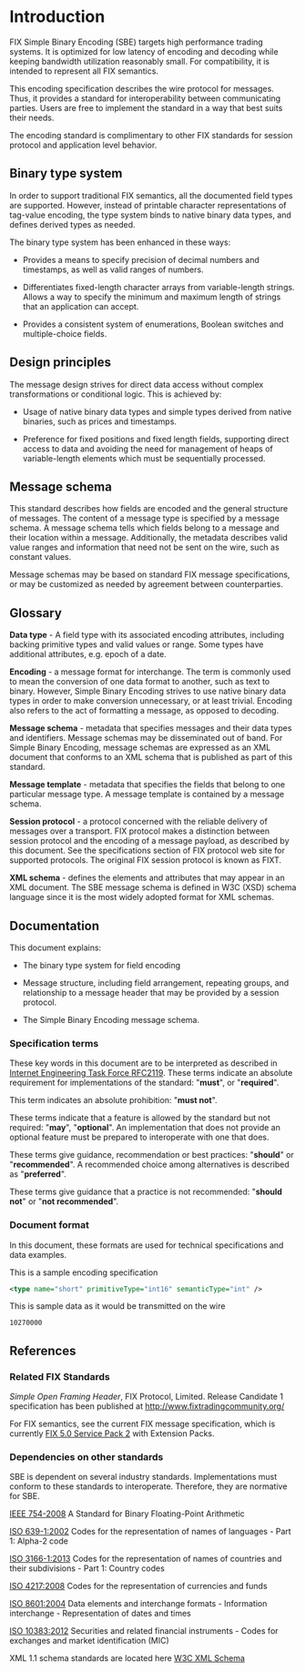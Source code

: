 Introduction
=========================================================================================================================================================

FIX Simple Binary Encoding (SBE) targets high performance trading
systems. It is optimized for low latency of encoding and decoding while
keeping bandwidth utilization reasonably small. For compatibility, it is
intended to represent all FIX semantics.

This encoding specification describes the wire protocol for messages.
Thus, it provides a standard for interoperability between communicating
parties. Users are free to implement the standard in a way that best
suits their needs.

The encoding standard is complimentary to other FIX standards for
session protocol and application level behavior.

Binary type system
----------------------------------------------------------------------------------------------------------------

In order to support traditional FIX semantics, all the documented field
types are supported. However, instead of printable character
representations of tag-value encoding, the type system binds to native
binary data types, and defines derived types as needed.

The binary type system has been enhanced in these ways:

-   Provides a means to specify precision of decimal numbers and
    timestamps, as well as valid ranges of numbers.

-   Differentiates fixed-length character arrays from variable-length
    strings. Allows a way to specify the minimum and maximum length of
    strings that an application can accept.

-   Provides a consistent system of enumerations, Boolean switches and
    multiple-choice fields.

Design principles
---------------------------------------------------------------------------------------------------------------

The message design strives for direct data access without complex
transformations or conditional logic. This is achieved by:

-   Usage of native binary data types and simple types derived from
    native binaries, such as prices and timestamps.

-   Preference for fixed positions and fixed length fields, supporting
    direct access to data and avoiding the need for management of heaps
    of variable-length elements which must be sequentially processed.

Message schema
------------------------------------------------------------------------------------------------------------

This standard describes how fields are encoded and the general structure
of messages. The content of a message type is specified by a message
schema. A message schema tells which fields belong to a message and
their location within a message. Additionally, the metadata describes
valid value ranges and information that need not be sent on the wire,
such as constant values.

Message schemas may be based on standard FIX message specifications, or
may be customized as needed by agreement between counterparties.

Glossary
------------------------------------------------------------------------------------------------------

**Data type** - A field type with its associated encoding attributes,
including backing primitive types and valid values or range. Some types
have additional attributes, e.g. epoch of a date.

**Encoding** - a message format for interchange. The term is commonly used
to mean the conversion of one data format to another, such as text to
binary. However, Simple Binary Encoding strives to use native binary
data types in order to make conversion unnecessary, or at least trivial.
Encoding also refers to the act of formatting a message, as opposed to
decoding.

**Message schema** - metadata that specifies messages and their data
types and identifiers. Message schemas may be disseminated out of band.
For Simple Binary Encoding, message schemas are expressed as an XML
document that conforms to an XML schema that is published as part of
this standard.

**Message template** - metadata that specifies the fields that belong to
one particular message type. A message template is contained by a
message schema.

**Session protocol** - a protocol concerned with the reliable delivery of
messages over a transport. FIX protocol makes a distinction between
session protocol and the encoding of a message payload, as described by
this document. See the specifications section of FIX protocol web site
for supported protocols. The original FIX session protocol is known as
FIXT.

**XML schema** - defines the elements and attributes that may appear in an
XML document. The SBE message schema is defined in W3C (XSD) schema
language since it is the most widely adopted format for XML schemas.

Documentation
-----------------------------------------------------------------------------------------------------------

This document explains:

-   The binary type system for field encoding

-   Message structure, including field arrangement, repeating groups,
    and relationship to a message header that may be provided by a
    session protocol.

-   The Simple Binary Encoding message schema.

### Specification terms

These key words in this document are to be interpreted as described in
[Internet Engineering Task Force RFC2119](http://www.apps.ietf.org/rfc/rfc2119.html). These terms indicate
an absolute requirement for implementations of the standard: "**must**",
or "**required**".

This term indicates an absolute prohibition: "**must not**".

These terms indicate that a feature is allowed by the standard but not
required: "**may**", "**optional**". An implementation that does not
provide an optional feature must be prepared to interoperate with one
that does.

These terms give guidance, recommendation or best practices:
"**should**" or "**recommended**". A recommended choice among
alternatives is described as "**preferred**".

These terms give guidance that a practice is not recommended: "**should not**" 
or "**not recommended**".

### Document format

In this document, these formats are used for technical specifications
and data examples.

This is a sample encoding specification

```xml
<type name="short" primitiveType="int16" semanticType="int" />
```    

This is sample data as it would be transmitted on the wire

`10270000`

References
-------------------------------------------------------------------------------------------------------------------------------------------------------

### Related FIX Standards 

*Simple Open Framing Header*, FIX Protocol, Limited. Release Candidate 1
specification has been published at
<http://www.fixtradingcommunity.org/>

For FIX semantics, see the current FIX message specification, which is
currently [FIX 5.0 Service Pack 2](http://www.fixtradingcommunity.org/pg/structure/tech-specs/fix-version/50-service-pack-2)
with Extension Packs.

### Dependencies on other standards 

SBE is dependent on several industry standards. Implementations must
conform to these standards to interoperate. Therefore, they are
normative for SBE.

[IEEE 754-2008](http://ieeexplore.ieee.org/servlet/opac?punumber=4610933) A
Standard for Binary Floating-Point Arithmetic

[ISO 639-1:2002](http://www.iso.org/iso/home/store/catalogue_tc/catalogue_detail.htm?csnumber=22109)
Codes for the representation of names of languages - Part 1: Alpha-2
code

[ISO 3166-1:2013](http://www.iso.org/iso/home/store/catalogue_tc/catalogue_detail.htm?csnumber=63545)
Codes for the representation of names of countries and their
subdivisions - Part 1: Country codes

[ISO 4217:2008](http://www.iso.org/iso/home/store/catalogue_tc/catalogue_detail.htm?csnumber=46121)
Codes for the representation of currencies and funds

[ISO 8601:2004](http://www.iso.org/iso/home/store/catalogue_tc/catalogue_detail.htm?csnumber=40874)
Data elements and interchange formats - Information interchange -
Representation of dates and times

[ISO 10383:2012](http://www.iso.org/iso/home/store/catalogue_tc/catalogue_detail.htm?csnumber=61067)
Securities and related financial instruments - Codes for exchanges and
market identification (MIC)

XML 1.1 schema standards are located here [W3C XML Schema](http://www.w3.org/XML/Schema.html#dev)
